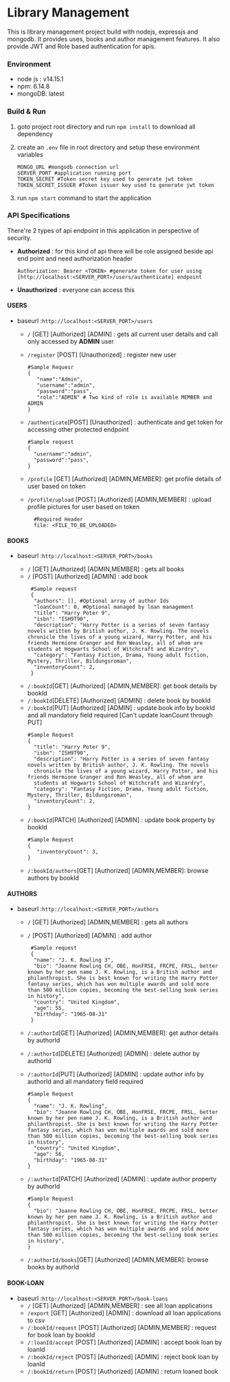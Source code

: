 # Library Management

This is library management project build with nodejs, expressjs and mongodb. It provides uses, books and author
management features. It also provide JWT and Role based authentication for apis.

### Environment

* node js : v14.15.1
* npm: 6.14.8
* mongoDB: latest

### Build & Run

1. goto project root directory and run `npm install` to download all dependency
1. create an `.env` file in root directory and setup these environment variables

    ```
    MONGO_URL #mongodb connection url
    SERVER_PORT #application running port
    TOKEN_SECRET #Token secret key used to generate jwt token
    TOKEN_SECRET_ISSUER #Token issuer key used to generate jwt token
    ```
1. run `npm start` command to start the application

### API Specifications

There're 2 types of api endpoint in this application in perspective of security.

* **Authorized** : for this kind of api there will be role assigned beside api end point and need authorization header

  ```
  Authorization: Bearer <TOKEN> #generate token for user using  [http://localhost:<SERVER_PORT>/users/authenticate] endpoint
  ```
* **Unauthorized** : everyone can access this 

#### USERS

* baseurl :`http://localhost:<SERVER_PORT>/users`

    * `/` [GET] [Authorized] [ADMIN] : gets all current user details and call only accessed by **ADMIN** user

    * `/register` [POST] [Unauthorized] : register new user
      ```
      #Sample Requesr
      {
         "name":"Admin",
         "username":"admin",
         "password":"pass",
         "role":"ADMIN" # Two kind of role is available MEMBER and ADMIN
      }
      ```
    * `/authenticate`[POST] [Unauthorized] : authenticate and get token for accessing other protected endpoint
      ```
      #Sample request
      {
        "username":"admin",
        "password":"pass",
      }
      ```
    * `/profile` [GET] [Authorized] [ADMIN,MEMBER]: get profile details of user based on token

    * `/profile/upload` [POST] [Authorized] [ADMIN,MEMBER] : upload profile pictures for user based on token
      ```
        #Required Header
        file: <FILE_TO_BE_UPLOADED> 
      ```

#### BOOKS

* baseurl :`http://localhost:<SERVER_PORT>/books`

    * `/` [GET] [Authorized] [ADMIN,MEMBER] : gets all books
    * `/` [POST] [Authorized] [ADMIN] : add book
      ```
       #Sample request
       {
        "authors": [], #Optional array of author Ids
        "loanCount": 0, #Optional managed by loan management
        "title": "Harry Poter 9",
        "isbn": "ISH9T90",
        "description": "Harry Potter is a series of seven fantasy novels written by British author, J. K. Rowling. The novels chronicle the lives of a young wizard, Harry Potter, and his friends Hermione Granger and Ron Weasley, all of whom are students at Hogwarts School of Witchcraft and Wizardry",
        "category": "Fantasy Fiction, Drama, Young adult fiction, Mystery, Thriller, Bildungsroman",
        "inventoryCount": 2,
       }
      ```
    * `/:bookId`[GET] [Authorized] [ADMIN,MEMBER]: get book details by bookId
    * `/:bookId`[DELETE] [Authorized] [ADMIN] : delete book by bookId
    * `/:bookId`[PUT] [Authorized] [ADMIN] : update book info by bookId and all mandatory field required [Can't update loanCount through PUT]
      ```
      #Sample Request
      {
        "title": "Harry Poter 9",
        "isbn": "ISH9T90",
        "description": "Harry Potter is a series of seven fantasy novels written by British author, J. K. Rowling. The novels
        chronicle the lives of a young wizard, Harry Potter, and his friends Hermione Granger and Ron Weasley, all of whom are
        students at Hogwarts School of Witchcraft and Wizardry",
        "category": "Fantasy Fiction, Drama, Young adult fiction, Mystery, Thriller, Bildungsroman",
        "inventoryCount": 2, 
      }
      
    * `/:bookId`[PATCH] [Authorized] [ADMIN] : update book property by bookId 
      ```
      #Sample Request
      {
         "inventoryCount": 3,
      }
      ```
    * `/:bookId/authors`[GET] [Authorized] [ADMIN,MEMBER]: browse authors by bookId

#### AUTHORS

* baseurl :`http://localhost:<SERVER_PORT>/authors`

    * `/` [GET] [Authorized] [ADMIN,MEMBER] : gets all authors
    * `/` [POST] [Authorized] [ADMIN] : add author
      ```
       #Sample request
       {
        "name": "J. K. Rowling 3",
        "bio": "Joanne Rowling CH, OBE, HonFRSE, FRCPE, FRSL, better known by her pen name J. K. Rowling, is a British author and philanthropist. She is best known for writing the Harry Potter fantasy series, which has won multiple awards and sold more than 500 million copies, becoming the best-selling book series in history",
        "country": "United Kingdom",
        "age": 55,
        "birthday": "1965-08-31"
       }
      ```
    * `/:authorId`[GET] [Authorized] [ADMIN,MEMBER]: get author details by authorId
    * `/:authorId`[DELETE] [Authorized] [ADMIN] : delete author by authorId
    * `/:authorId`[PUT] [Authorized] [ADMIN] : update author info by authorId and all mandatory field required
      
      ```
      #Sample Request
      {
        "name": "J. K. Rowling",
        "bio": "Joanne Rowling CH, OBE, HonFRSE, FRCPE, FRSL, better known by her pen name J. K. Rowling, is a British author and philanthropist. She is best known for writing the Harry Potter fantasy series, which has won multiple awards and sold more than 500 million copies, becoming the best-selling book series in history",
        "country": "United Kingdom",
        "age": 56,
        "birthday": "1965-08-31"
      }
      ```
      
    * `/:authorId`[PATCH] [Authorized] [ADMIN] : update author property by authorId
      ```
      #Sample Request
      {
        "bio": "Joanne Rowling CH, OBE, HonFRSE, FRCPE, FRSL, better known by her pen name J. K. Rowling, is a British author and philanthropist. She is best known for writing the Harry Potter fantasy series, which has won multiple awards and sold more than 500 million copies, becoming the best-selling book series in history",
      }
      ```
    * `/:authorId/books`[GET] [Authorized] [ADMIN,MEMBER]: browse books by authorId

#### BOOK-LOAN

* baseurl :`http://localhost:<SERVER_PORT>/book-loans`
    * `/` [GET] [Authorized] [ADMIN,MEMBER] : see all loan applications
    * `/export` [GET] [Authorized] [ADMIN] : download all loan applications to csv 
    * `/:bookId/request` [POST] [Authorized] [ADMIN,MEMBER] : request for book loan by bookId
    * `/:loanId/accept` [POST] [Authorized] [ADMIN] : accept book loan by loanId
    * `/:bookId/reject` [POST] [Authorized] [ADMIN] : reject book loan by loanId
    * `/:bookId/return` [POST] [Authorized] [ADMIN] : return loaned book 